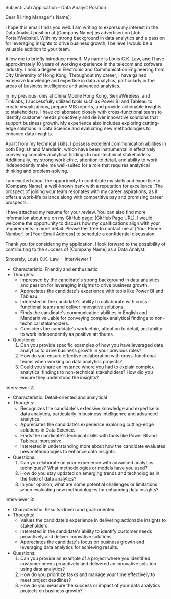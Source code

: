Subject: Job Application - Data Analyst Position

Dear [Hiring Manager's Name],

I hope this email finds you well. I am writing to express my interest in the Data Analyst position at [Company Name] as advertised on [Job Portal/Website]. With my strong background in data analytics and a passion for leveraging insights to drive business growth, I believe I would be a valuable addition to your team.

Allow me to briefly introduce myself. My name is Louis C.K. Law, and I have approximately 10 years of working experience in the telecom and software industry. I hold a degree in Electronic and Communication Engineering from City University of Hong Kong. Throughout my career, I have gained extensive knowledge and expertise in data analytics, particularly in the areas of business intelligence and advanced analytics.

In my previous roles at China Mobile Hong Kong, SierraWireless, and Tinklabs, I successfully utilized tools such as Power BI and Tableau to create visualizations, prepare MIS reports, and provide actionable insights to stakeholders. I have collaborated closely with cross-functional teams to identify customer needs proactively and deliver innovative solutions that support business growth. My experience also includes exploring cutting-edge solutions in Data Science and evaluating new methodologies to enhance data insights.

Apart from my technical skills, I possess excellent communication abilities in both English and Mandarin, which have been instrumental in effectively conveying complex analytical findings to non-technical stakeholders. Additionally, my strong work ethic, attention to detail, and ability to work independently make me well-suited for a role that requires analytical thinking and problem-solving.

I am excited about the opportunity to contribute my skills and expertise to [Company Name], a well-known bank with a reputation for excellence. The prospect of joining your team resonates with my career aspirations, as it offers a work-life balance along with competitive pay and promising career prospects.

I have attached my resume for your review. You can also find more information about me on my GitHub page: [GitHub Page URL]. I would welcome the opportunity to discuss how my qualifications align with your requirements in more detail. Please feel free to contact me at [Your Phone Number] or [Your Email Address] to schedule a confidential discussion.

Thank you for considering my application. I look forward to the possibility of contributing to the success of [Company Name] as a Data Analyst.

Sincerely,
Louis C.K. Law---Interviewer 1:
- Characteristic: Friendly and enthusiastic
- Thoughts:
  - Impressed by the candidate's strong background in data analytics and passion for leveraging insights to drive business growth.
  - Appreciates the candidate's experience with tools like Power BI and Tableau.
  - Interested in the candidate's ability to collaborate with cross-functional teams and deliver innovative solutions.
  - Finds the candidate's communication abilities in English and Mandarin valuable for conveying complex analytical findings to non-technical stakeholders.
  - Considers the candidate's work ethic, attention to detail, and ability to work independently as positive attributes.
- Questions:
  1. Can you provide specific examples of how you have leveraged data analytics to drive business growth in your previous roles?
  2. How do you ensure effective collaboration with cross-functional teams when working on data analytics projects?
  3. Could you share an instance where you had to explain complex analytical findings to non-technical stakeholders? How did you ensure they understood the insights?

Interviewer 2:
- Characteristic: Detail-oriented and analytical
- Thoughts:
  - Recognizes the candidate's extensive knowledge and expertise in data analytics, particularly in business intelligence and advanced analytics.
  - Appreciates the candidate's experience exploring cutting-edge solutions in Data Science.
  - Finds the candidate's technical skills with tools like Power BI and Tableau impressive.
  - Interested in understanding more about how the candidate evaluates new methodologies to enhance data insights.
- Questions:
  1. Can you elaborate on your experience with advanced analytics techniques? What methodologies or models have you used?
  2. How do you stay updated on emerging trends and technologies in the field of data analytics?
  3. In your opinion, what are some potential challenges or limitations when evaluating new methodologies for enhancing data insights?

Interviewer 3:
- Characteristic: Results-driven and goal-oriented
- Thoughts:
  - Values the candidate's experience in delivering actionable insights to stakeholders.
  - Interested in the candidate's ability to identify customer needs proactively and deliver innovative solutions.
  - Appreciates the candidate's focus on business growth and leveraging data analytics for achieving results.
- Questions:
  1. Can you provide an example of a project where you identified customer needs proactively and delivered an innovative solution using data analytics?
  2. How do you prioritize tasks and manage your time effectively to meet project deadlines?
  3. How do you measure the success or impact of your data analytics projects on business growth?